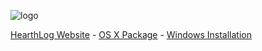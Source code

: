 ![logo](http://justfielding.com/hearthlog/img/hearthlog.png)

[HearthLog Website](http://hearthlog.com) - 
[OS X Package](https://github.com/justfielding/hearthlog/releases/download/v0.2.1/HearthLog.pkg) - 
[Windows Installation](http://hearthlog.com/download)
